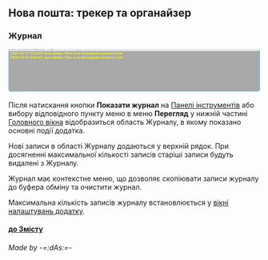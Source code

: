 ## Нова пошта: трекер та органайзер

### Журнал
![Log](../images/log.png)

Після натискання кнопки **Показати журнал** на [Панелі інструментів](menu.md?toolbar) або вибору відповідного пункту меню в меню **Перегляд** у нижній частині [Головного вікна](main.md) відобразиться область Журналу, в якому показано основні події додатка.

Нові записи в області Журналу додаються у верхній рядок. При досягненні максимальної кількості записів старіші записи будуть видалені з Журналу.

Журнал має контекстне меню, що дозволяє скопіювати записи журналу до буфера обміну та очистити журнал.

Максимальна кількість записів журналу встановлюється у [вікні налаштувань додатку](config.md).

#### [до Змісту](help.md)

###### _Made by -=:dAs:=-_
